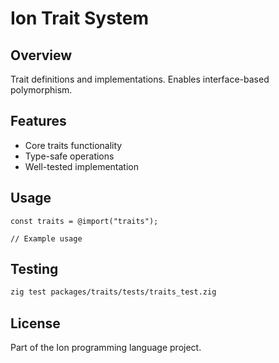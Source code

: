 # Ion Trait System

## Overview

Trait definitions and implementations. Enables interface-based polymorphism.

## Features

- Core traits functionality
- Type-safe operations
- Well-tested implementation

## Usage

```zig
const traits = @import("traits");

// Example usage
```

## Testing

```bash
zig test packages/traits/tests/traits_test.zig
```

## License

Part of the Ion programming language project.
